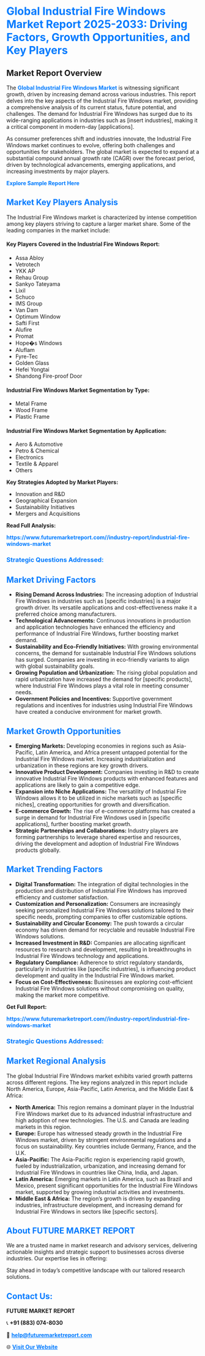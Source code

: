 <h1 style="color: #007BFF;">Global Industrial Fire Windows Market Report 2025-2033: Driving Factors, Growth Opportunities, and Key Players</h1>

<section id="overview">
<h2>Market Report Overview</h2>
<p>The <a href="https://www.futuremarketreport.com//industry-report/industrial-fire-windows-market" style="color: #007BFF; text-decoration: none;"><strong>Global Industrial Fire Windows Market</strong></a> is witnessing significant growth, driven by increasing demand across various industries. This report delves into the key aspects of the Industrial Fire Windows market, providing a comprehensive analysis of its current status, future potential, and challenges. The demand for Industrial Fire Windows has surged due to its wide-ranging applications in industries such as [insert industries], making it a critical component in modern-day [applications].</p>
<p>As consumer preferences shift and industries innovate, the Industrial Fire Windows market continues to evolve, offering both challenges and opportunities for stakeholders. The global market is expected to expand at a substantial compound annual growth rate (CAGR) over the forecast period, driven by technological advancements, emerging applications, and increasing investments by major players.</p>
</section>

<section id="overview">
<p><a href="https://www.futuremarketreport.com//request-sample/reportId=48088" style="color: #007BFF; text-decoration: none;"><strong>Explore Sample Report Here</strong></a></p>
</section>

<section id="key-players">
<h2 style="color: #007BFF;">Market Key Players Analysis</h2>
<p>The Industrial Fire Windows market is characterized by intense competition among key players striving to capture a larger market share. Some of the leading companies in the market include:</p>
<h4>Key Players Covered in the Industrial Fire Windows Report:</h4>
<ul><li>Assa Abloy</li><li>Vetrotech</li><li>YKK AP</li><li>Rehau Group</li><li>Sankyo Tateyama</li><li>Lixil</li><li>Schuco</li><li>IMS Group</li><li>Van Dam</li><li>Optimum Window</li><li>Safti First</li><li>Alufire</li><li>Promat</li><li>Hope�s Windows</li><li>Aluflam</li><li>Fyre-Tec</li><li>Golden Glass</li><li>Hefei Yongtai</li><li>Shandong Fire-proof Door</li></ul>
<h4>Industrial Fire Windows Market Segmentation by Type:</h4>
<ul><li>Metal Frame</li><li>Wood Frame</li><li>Plastic Frame</li></ul>

<h4>Industrial Fire Windows Market Segmentation by Application:</h4>
<ul><li>Aero &amp; Automotive</li><li>Petro &amp; Chemical</li><li>Electronics</li><li>Textile &amp; Apparel</li><li>Others</li></ul>
<p><strong>Key Strategies Adopted by Market Players:</strong></p>
<ul>
<li>Innovation and R&D</li>
<li>Geographical Expansion</li>
<li>Sustainability Initiatives</li>
<li>Mergers and Acquisitions</li>
</ul>
</section>

<section>
<p><strong>Read Full Analysis: </strong></p><a href="https://www.futuremarketreport.com//industry-report/industrial-fire-windows-market" style="color: #007BFF; text-decoration: none;"><strong>https://www.futuremarketreport.com//industry-report/industrial-fire-windows-market</strong></a>
<h3 style="color: #007BFF;">Strategic Questions Addressed:</h3>
</section>

<section id="driving-factors">
<h2 style="color: #007BFF;">Market Driving Factors</h2>
<ul>
<li><strong>Rising Demand Across Industries:</strong> The increasing adoption of Industrial Fire Windows in industries such as [specific industries] is a major growth driver. Its versatile applications and cost-effectiveness make it a preferred choice among manufacturers.</li>
<li><strong>Technological Advancements:</strong> Continuous innovations in production and application technologies have enhanced the efficiency and performance of Industrial Fire Windows, further boosting market demand.</li>
<li><strong>Sustainability and Eco-Friendly Initiatives:</strong> With growing environmental concerns, the demand for sustainable Industrial Fire Windows solutions has surged. Companies are investing in eco-friendly variants to align with global sustainability goals.</li>
<li><strong>Growing Population and Urbanization:</strong> The rising global population and rapid urbanization have increased the demand for [specific products], where Industrial Fire Windows plays a vital role in meeting consumer needs.</li>
<li><strong>Government Policies and Incentives:</strong> Supportive government regulations and incentives for industries using Industrial Fire Windows have created a conducive environment for market growth.</li>
</ul>
</section>

<section id="growth-opportunities">
<h2 style="color: #007BFF;">Market Growth Opportunities</h2>
<ul>
<li><strong>Emerging Markets:</strong> Developing economies in regions such as Asia-Pacific, Latin America, and Africa present untapped potential for the Industrial Fire Windows market. Increasing industrialization and urbanization in these regions are key growth drivers.</li>
<li><strong>Innovative Product Development:</strong> Companies investing in R&D to create innovative Industrial Fire Windows products with enhanced features and applications are likely to gain a competitive edge.</li>
<li><strong>Expansion into Niche Applications:</strong> The versatility of Industrial Fire Windows allows it to be utilized in niche markets such as [specific niches], creating opportunities for growth and diversification.</li>
<li><strong>E-commerce Growth:</strong> The rise of e-commerce platforms has created a surge in demand for Industrial Fire Windows used in [specific applications], further boosting market growth.</li>
<li><strong>Strategic Partnerships and Collaborations:</strong> Industry players are forming partnerships to leverage shared expertise and resources, driving the development and adoption of Industrial Fire Windows products globally.</li>
</ul>
</section>

<section id="trending-factors">
<h2 style="color: #007BFF;">Market Trending Factors</h2>
<ul>
<li><strong>Digital Transformation:</strong> The integration of digital technologies in the production and distribution of Industrial Fire Windows has improved efficiency and customer satisfaction.</li>
<li><strong>Customization and Personalization:</strong> Consumers are increasingly seeking personalized Industrial Fire Windows solutions tailored to their specific needs, prompting companies to offer customizable options.</li>
<li><strong>Sustainability and Circular Economy:</strong> The push towards a circular economy has driven demand for recyclable and reusable Industrial Fire Windows solutions.</li>
<li><strong>Increased Investment in R&D:</strong> Companies are allocating significant resources to research and development, resulting in breakthroughs in Industrial Fire Windows technology and applications.</li>
<li><strong>Regulatory Compliance:</strong> Adherence to strict regulatory standards, particularly in industries like [specific industries], is influencing product development and quality in the Industrial Fire Windows market.</li>
<li><strong>Focus on Cost-Effectiveness:</strong> Businesses are exploring cost-efficient Industrial Fire Windows solutions without compromising on quality, making the market more competitive.</li>
</ul>
</section>

<section>
<p><strong>Get Full Report: </strong></p><a href="https://www.futuremarketreport.com//industry-report/industrial-fire-windows-market" style="color: #007BFF; text-decoration: none;"><strong>https://www.futuremarketreport.com//industry-report/industrial-fire-windows-market</strong></a>
<h3 style="color: #007BFF;">Strategic Questions Addressed:</h3>
</section>


<section id="regional-analysis">
<h2 style="color: #007BFF;">Market Regional Analysis</h2>
<p>The global Industrial Fire Windows market exhibits varied growth patterns across different regions. The key regions analyzed in this report include North America, Europe, Asia-Pacific, Latin America, and the Middle East & Africa:</p>
<ul>
<li><strong>North America:</strong> This region remains a dominant player in the Industrial Fire Windows market due to its advanced industrial infrastructure and high adoption of new technologies. The U.S. and Canada are leading markets in this region.</li>
<li><strong>Europe:</strong> Europe has witnessed steady growth in the Industrial Fire Windows market, driven by stringent environmental regulations and a focus on sustainability. Key countries include Germany, France, and the U.K.</li>
<li><strong>Asia-Pacific:</strong> The Asia-Pacific region is experiencing rapid growth, fueled by industrialization, urbanization, and increasing demand for Industrial Fire Windows in countries like China, India, and Japan.</li>
<li><strong>Latin America:</strong> Emerging markets in Latin America, such as Brazil and Mexico, present significant opportunities for the Industrial Fire Windows market, supported by growing industrial activities and investments.</li>
<li><strong>Middle East & Africa:</strong> The region’s growth is driven by expanding industries, infrastructure development, and increasing demand for Industrial Fire Windows in sectors like [specific sectors].</li>
</ul>
</section>

<footer>
<h2 style="color: #007BFF;">About FUTURE MARKET REPORT</h2>
<p>We are a trusted name in market research and advisory services, delivering actionable insights and strategic support to businesses across diverse industries. Our expertise lies in offering:</p>

<p>Stay ahead in today’s competitive landscape with our tailored research solutions.</p>

<h2 style="color: #007BFF;">Contact Us:</h2>
<p><strong>FUTURE MARKET REPORT</strong></p>
<p>📞 <strong>+91 (883) 074-8030</strong></p>
<p>📧 <strong><a href="mailto:help@futuremarketreport.com" style="color: #007BFF;">help@futuremarketreport.com</a></strong></p>
<p>🌐 <strong><a href="https://www.futuremarketreport.com/" style="color: #007BFF;">Visit Our Website</a></strong></p>
</footer>